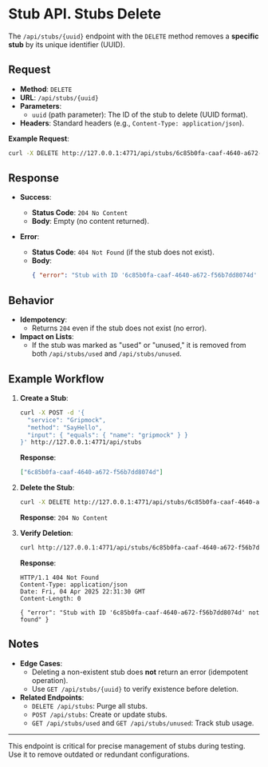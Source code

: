 # **Stub API. Stubs Delete**  
The `/api/stubs/{uuid}` endpoint with the `DELETE` method removes a **specific stub** by its unique identifier (UUID).  

## **Request**  
- **Method**: `DELETE`  
- **URL**: `/api/stubs/{uuid}`  
- **Parameters**:  
  - `uuid` (path parameter): The ID of the stub to delete (UUID format).  
- **Headers**: Standard headers (e.g., `Content-Type: application/json`).  

**Example Request**:  
```bash
curl -X DELETE http://127.0.0.1:4771/api/stubs/6c85b0fa-caaf-4640-a672-f56b7dd8074d
```

## **Response**  
- **Success**:  
  - **Status Code**: `204 No Content`  
  - **Body**: Empty (no content returned).  

- **Error**:  
  - **Status Code**: `404 Not Found` (if the stub does not exist).  
  - **Body**:  
    ```json
    { "error": "Stub with ID '6c85b0fa-caaf-4640-a672-f56b7dd8074d' not found" }
    ```

## **Behavior**  
- **Idempotency**:  
  - Returns `204` even if the stub does not exist (no error).  
- **Impact on Lists**:  
  - If the stub was marked as "used" or "unused," it is removed from both `/api/stubs/used` and `/api/stubs/unused`.  

## **Example Workflow**  
1. **Create a Stub**:  
   ```bash
   curl -X POST -d '{
     "service": "Gripmock",
     "method": "SayHello",
     "input": { "equals": { "name": "gripmock" } }
   }' http://127.0.0.1:4771/api/stubs
   ```
   **Response**:  
   ```json
   ["6c85b0fa-caaf-4640-a672-f56b7dd8074d"]
   ```

2. **Delete the Stub**:  
   ```bash
   curl -X DELETE http://127.0.0.1:4771/api/stubs/6c85b0fa-caaf-4640-a672-f56b7dd8074d
   ```
   **Response**: `204 No Content`

3. **Verify Deletion**:  
   ```bash
   curl http://127.0.0.1:4771/api/stubs/6c85b0fa-caaf-4640-a672-f56b7dd8074d
   ```
   **Response**:  
   ```http
   HTTP/1.1 404 Not Found
   Content-Type: application/json
   Date: Fri, 04 Apr 2025 22:31:30 GMT
   Content-Length: 0

   { "error": "Stub with ID '6c85b0fa-caaf-4640-a672-f56b7dd8074d' not found" }
   ```

## **Notes**  
- **Edge Cases**:  
  - Deleting a non-existent stub does **not** return an error (idempotent operation).  
  - Use `GET /api/stubs/{uuid}` to verify existence before deletion.  
- **Related Endpoints**:  
  - `DELETE /api/stubs`: Purge all stubs.  
  - `POST /api/stubs`: Create or update stubs.  
  - `GET /api/stubs/used` and `GET /api/stubs/unused`: Track stub usage.  

---

This endpoint is critical for precise management of stubs during testing. Use it to remove outdated or redundant configurations.
